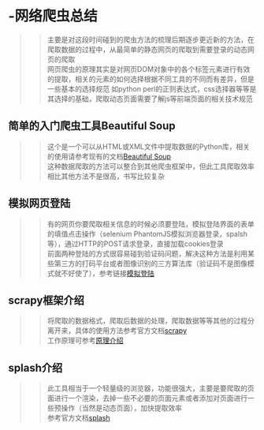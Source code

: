 # -网络爬虫总结

>>主要是对这段时间碰到的爬虫方法的梳理后期逐步更近新的方法，在爬取数据的过程中，从最简单的静态网页的爬取到需要登录的动态网页的爬取<br>
网页爬虫的原理其实是对网页DOM对象中的各个标签元素进行有效的提取，相关的元素的如何选择根据不同工具的不同而有差异，但是一些基本的选择规范
如python perl的正则表达式，css选择器等等是其选择的基础，爬取动态页面需要了解js等前端页面的相关技术规范<br>
 
## 简单的入门爬虫工具Beautiful Soup
>>这个是一个可以从HTML或XML文件中提取数据的Python库，相关的使用请参考现有的文档[Beautiful Soup](https://www.crummy.com/software/BeautifulSoup/bs4/doc/index.zh.html#)<br>
这种数据爬取的方法可以整合到其他爬虫框架中，但此工具爬取效率相比其他方法不是很高，书写比较复杂<br>


## 模拟网页登陆
>>有的网页你要爬取相关信息的时候必须要登陆，模拟登陆界面的表单的填值点击操作（selenium PhantomJS模拟浏览器登录，spalsh等），通过HTTP的POST请求登录，直接加载cookies登录<br>
前面两种登陆的方式很容易碰到验证码问题，解决这种方法是利用某些第三方的打码平台或者图像识别的三方算法库（验证码不是图像模式就不好使了），参考链接[模拟登陆](https://blog.csdn.net/u014134180/article/details/55508229)<br>

## scrapy框架介绍
>>将爬取的数据格式，爬取后数据的处理，爬取数据等等其他的过程分离开来，具体的使用方法参考官方文档[scrapy](http://scrapy-chs.readthedocs.io/zh_CN/latest/intro/tutorial.html)<br>
工作原理可参考[原理介绍](http://python.jobbole.com/86405/)<br>


## splash介绍
>>此工具相当于一个轻量级的浏览器，功能很强大，主要是要爬取的页面进行一个渲染，去掉一些不必要的页面元素或者添加对页面进行一些预操作（当然是动态页面），加快提取效率<br>
参考官方文档[splash](http://splash.readthedocs.io/en/stable/scripting-ref.html#splash-jsfunc)<br>
